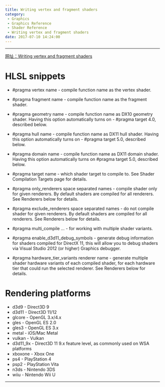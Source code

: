 ```yaml
---
title: Writing vertex and fragment shaders
category:
 - Graphics
 - Graphics Reference
 - Shader Reference
 - Writing vertex and fragment shaders
date: 2017-07-10 14:24:00
---
```


___

[网址：Writing vertex and fragment shaders](https://docs.unity3d.com/Manual/SL-ShaderPrograms.html)

# HLSL snippets
- #pragma vertex name - compile function name as the vertex shader.
- #pragma fragment name - compile function name as the fragment shader.
- #pragma geometry name - compile function name as DX10 geometry shader. Having this option automatically turns on - #pragma target 4.0, described below.
- #pragma hull name - compile function name as DX11 hull shader. Having this option automatically turns on - #pragma target 5.0, described below.
- #pragma domain name - compile function name as DX11 domain shader. Having this option automatically turns on #pragma target 5.0, described below.

- #pragma target name - which shader target to compile to. See Shader Compilation Targets page for details.
- #pragma only_renderers space separated names - compile shader only for given renderers. By default shaders are compiled for all renderers. See Renderers below for details.
- #pragma exclude_renderers space separated names - do not compile shader for given renderers. By default shaders are compiled for all renderers. See Renderers below for details.
- #pragma multi_compile … - for working with multiple shader variants.
- #pragma enable_d3d11_debug_symbols - generate debug information for shaders compiled for DirectX 11, this will allow you to debug shaders via Visual Studio 2012 (or higher) Graphics debugger.
- #pragma hardware_tier_variants renderer name - generate multiple shader hardware variants of each compiled shader, for each hardware tier that could run the selected renderer. See Renderers below for details.

# Rendering platforms
- d3d9 - Direct3D 9
- d3d11 - Direct3D 11/12
- glcore - OpenGL 3.x/4.x
- gles - OpenGL ES 2.0
- gles3 - OpenGL ES 3.x
- metal - iOS/Mac Metal
- vulkan - Vulkan
- d3d11_9x - Direct3D 11 9.x feature level, as commonly used on WSA platforms
- xboxone - Xbox One
- ps4 - PlayStation 4
- psp2 - PlayStation Vita
- n3ds - Nintendo 3DS
- wiiu - Nintendo Wii U

___